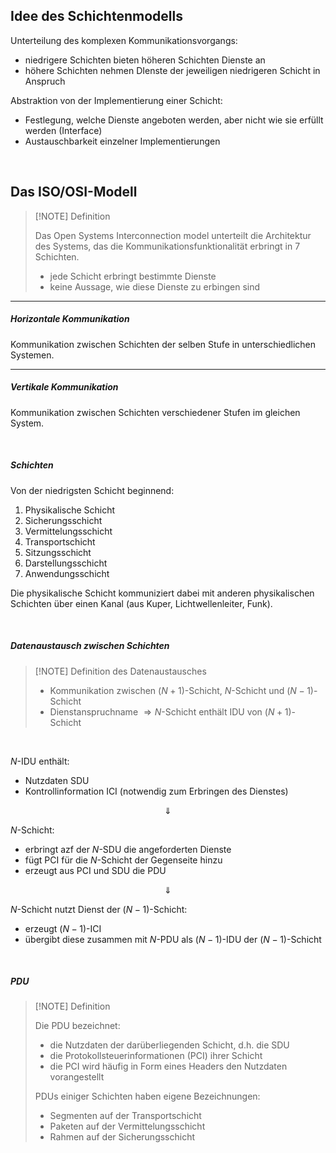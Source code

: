## Idee des Schichtenmodells

Unterteilung des komplexen Kommunikationsvorgangs:
- niedrigere Schichten bieten höheren Schichten Dienste an
- höhere Schichten nehmen DIenste der jeweiligen niedrigeren Schicht in Anspruch

Abstraktion von der Implementierung einer Schicht:
- Festlegung, welche Dienste angeboten werden, aber nicht wie sie erfüllt werden (Interface)
- Austauschbarkeit einzelner Implementierungen

<br>

## Das ISO/OSI-Modell

>[!NOTE] Definition
>
>Das Open Systems Interconnection model unterteilt die Architektur des Systems, das die Kommunikationsfunktionalität erbringt in 7 Schichten.
>
>- jede Schicht erbringt bestimmte Dienste
>- keine Aussage, wie diese Dienste zu erbingen sind

---

##### Horizontale Kommunikation

Kommunikation zwischen Schichten der selben Stufe in unterschiedlichen Systemen.

---

##### Vertikale Kommunikation

Kommunikation zwischen Schichten verschiedener Stufen im gleichen System.

<br>

##### Schichten

Von der niedrigsten Schicht beginnend:

1. Physikalische Schicht
2. Sicherungsschicht
3. Vermittelungsschicht
4. Transportschicht
5. Sitzungsschicht
6. Darstellungsschicht
7. Anwendungsschicht

Die physikalische Schicht kommuniziert dabei mit anderen physikalischen Schichten über einen Kanal (aus Kuper, Lichtwellenleiter, Funk).

<br>

##### Datenaustausch zwischen Schichten

>[!NOTE] Definition des Datenaustausches
>
>- Kommunikation zwischen $(N+1)$-Schicht, $N$-Schicht und $(N-1)$-Schicht
>- Dienstanspruchname $\Rightarrow N$-Schicht enthält IDU von $(N+1)$-Schicht

<br>

$N$-IDU enthält:

- Nutzdaten SDU
- Kontrollinformation ICI (notwendig zum Erbringen des Dienstes)

$$\Downarrow$$

$N$-Schicht:

- erbringt azf der $N$-SDU die angeforderten Dienste
- fügt PCI für die $N$-Schicht der Gegenseite hinzu
- erzeugt aus PCI und SDU die PDU

$$\Downarrow$$

$N$-Schicht nutzt Dienst der $(N-1)$-Schicht:

- erzeugt $(N-1)$-ICI
- übergibt diese zusammen mit $N$-PDU als $(N-1)$-IDU der $(N-1)$-Schicht

<br>

##### PDU

>[!NOTE] Definition
>
>Die PDU bezeichnet:
>
>- die Nutzdaten der darüberliegenden Schicht, d.h. die SDU
>- die Protokollsteuerinformationen (PCI) ihrer Schicht
>- die PCI wird häufig in Form eines Headers den Nutzdaten vorangestellt
>
>PDUs einiger Schichten haben eigene Bezeichnungen:
>
>- Segmenten auf der Transportschicht
>- Paketen auf der Vermittelungsschicht
>- Rahmen auf der Sicherungsschicht
